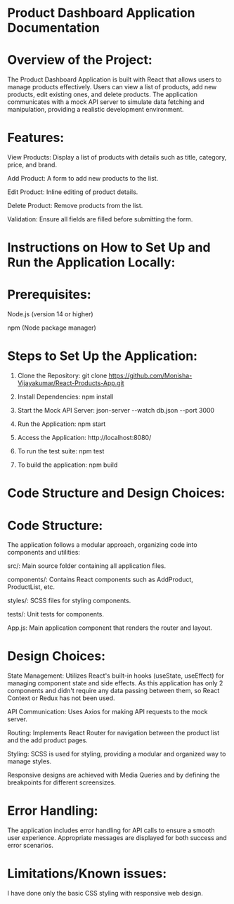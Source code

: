 Product Dashboard Application Documentation
===========================================
Overview of the Project:
========================
The Product Dashboard Application is built with React that allows users to manage products effectively. Users can view a list of products, add new products, edit existing ones, and delete products. The application communicates with a mock API server to simulate data fetching and manipulation, providing a realistic development environment.

Features:
===========
View Products: Display a list of products with details such as title, category, price, and brand.

Add Product: A form to add new products to the list.

Edit Product: Inline editing of product details.

Delete Product: Remove products from the list.

Validation: Ensure all fields are filled before submitting the form.


Instructions on How to Set Up and Run the Application Locally:
===============================================================
Prerequisites:
================
Node.js (version 14 or higher) 

npm (Node package manager)


Steps to Set Up the Application:
=================================

1. Clone the Repository: 
git clone https://github.com/Monisha-Vijayakumar/React-Products-App.git

2. Install Dependencies: 
npm install

3. Start the Mock API Server: 
json-server --watch db.json --port 3000

4. Run the Application: 
npm start

5. Access the Application: 
http://localhost:8080/

6. To run the test suite: 
npm test

7. To build the application: 
npm build

Code Structure and Design Choices:
=================================
Code Structure:
================
The application follows a modular approach, organizing code into components and utilities:

src/: Main source folder containing all application files.

components/: Contains React components such as AddProduct, ProductList, etc.

styles/: SCSS files for styling components.

tests/: Unit tests for components.

App.js: Main application component that renders the router and layout.


Design Choices:
===============
State Management: Utilizes React's built-in hooks (useState, useEffect) for managing component state and side effects. As this application has only 2 components and didn't require any data passing between them, so React Context or Redux has not been used.

API Communication: Uses Axios for making API requests to the mock server.

Routing: Implements React Router for navigation between the product list and the add product pages.

Styling: SCSS is used for styling, providing a modular and organized way to manage styles.

Responsive designs are achieved with Media Queries and by defining the breakpoints for different screensizes.


Error Handling:
================
The application includes error handling for API calls to ensure a smooth user experience. Appropriate messages are displayed for both success and error scenarios.

Limitations/Known issues:
=========================
I have done only the basic CSS styling with responsive web design.



